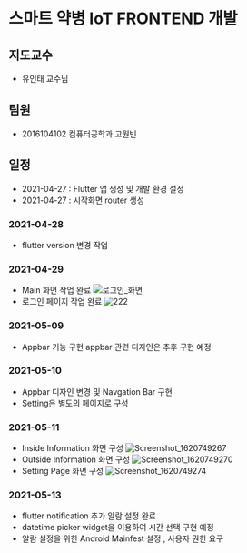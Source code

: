 # 스마트 약병 IoT FRONTEND 개발 
## 지도교수
+ 유인태 교수님

## 팀원
+ 2016104102 컴퓨터공학과 고원빈


## 일정
+ 2021-04-27 : Flutter 앱 생성 및 개발 환경 설정
+ 2021-04-27 : 시작화면 router 생성 

### 2021-04-28
+ flutter version 변경 작업 

### 2021-04-29
+ Main 화면 작업 완료
![로그인_화면](/uploads/d12f35739c9263e37009cc9b3bbe06d4/로그인_화면.PNG)
+ 로그인 페이지 작업 완료
![222](/uploads/8cc867cd159e28c04ff2a09e3a42c2d6/222.PNG)


### 2021-05-09
+ Appbar 기능 구현
appbar 관련 디자인은 추후 구현 예정 

### 2021-05-10
+ Appbar 디자인 변경 및 Navgation Bar 구현
+ Setting은 별도의 페이지로 구성

### 2021-05-11
+ Inside Information 화면 구성 
![Screenshot_1620749267](/uploads/b12b3b42f72b71f4883c53ad758b9061/Screenshot_1620749267.png)
+ Outside Information 화면 구성
![Screenshot_1620749270](/uploads/0d30a1f80b41dc1563cc7930458ca8ba/Screenshot_1620749270.png)
+ Setting Page 화면 구성 
![Screenshot_1620749274](/uploads/6fe43fa280007f97572a59f45e138b75/Screenshot_1620749274.png) 


### 2021-05-13
+ flutter notification 추가 알람 설정 완료
+ datetime picker widget을 이용하여 시간 선택 구현 예정 
+ 알람 설정을 위한 Android Mainfest 설정 , 사용자 권한 요구 


